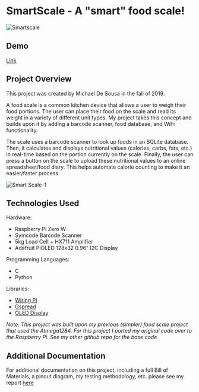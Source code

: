# SmartScale - A "smart" food scale!

![Smartscale](https://user-images.githubusercontent.com/22509729/119906851-e738d280-bf03-11eb-83fb-0f4c48dc33de.jpg)

## Demo
[Link](https://www.youtube.com/watch?v=XH4YWV54YcU)

## Project Overview

This project was created by Michael De Sousa in the fall of 2019.

A food scale is a common kitchen device that allows a user to weigh their food portions. The user can place their food on the scale and read its weight in a variety of different unit types. My project takes this concept and builds upon it by adding a barcode scanner, food database, and WiFi functionality. 

The scale uses a barcode scanner to look up foods in an SQLite database. Then, it calculates and displays nutritional values (calories, carbs, fats, etc.) in real-time based on the portion currently on the scale. Finally, the user can press a button on the scale to upload these nutritional values to an online spreadsheet/food diary. This helps automate calorie counting to make it an easier/faster process.

![Smart Scale-1](https://user-images.githubusercontent.com/22509729/119907564-6549a900-bf05-11eb-9076-25894addcaf4.png)

## Technologies Used

Hardware: 
- Raspberry Pi Zero W
- Symcode Barcode Scanner
- 5kg Load Cell + HX711 Amplifier
- Adafruit PiOLED 128x32 0.96” I2C Display

Programming Languages:
- C
- Python

Libraries:
- [Wiring Pi](http://wiringpi.com/)
- [Gspread](https://docs.gspread.org/en/latest/)
- [OLED Display](https://github.com/adafruit/Adafruit_SSD1306)

*Note: This project was built upon my previous (simpler) food scale project that used the Atmega1284. For this project I ported my original code over to the Raspberry Pi. See my other github repo for the base code*

## Additional Documentation
For additional documentation on this project, including a full Bill of Materials, a pinout diagram, my testing methodology, etc. please see my report [here](https://docs.google.com/document/d/1Y7rQbFt16Oc6LtM1B5nCzM-uwgqWTCO8CRwr7NF1Zvk/edit?usp=sharing)
